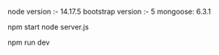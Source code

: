 <!-- Package Used -->
node version :- 14.17.5
bootstrap version :- 5
mongoose:  6.3.1


<!-- Commands to run server -->
npm start
node server.js
<!-- for nodemon -->
npm run dev


